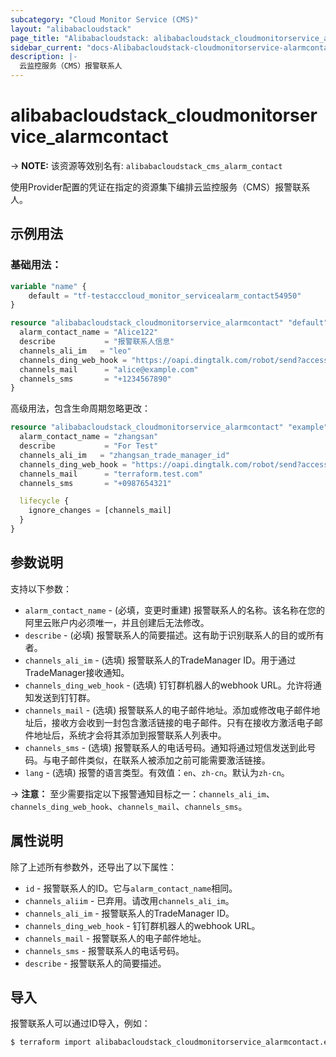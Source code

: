 ```yaml
---
subcategory: "Cloud Monitor Service (CMS)"
layout: "alibabacloudstack"
page_title: "Alibabacloudstack: alibabacloudstack_cloudmonitorservice_alarmcontact"
sidebar_current: "docs-Alibabacloudstack-cloudmonitorservice-alarmcontact"
description: |- 
  云监控服务（CMS）报警联系人
---
```


# alibabacloudstack_cloudmonitorservice_alarmcontact
-> **NOTE:** 该资源等效别名有: `alibabacloudstack_cms_alarm_contact`

使用Provider配置的凭证在指定的资源集下编排云监控服务（CMS）报警联系人。

## 示例用法

### 基础用法：

```terraform
variable "name" {
    default = "tf-testacccloud_monitor_servicealarm_contact54950"
}

resource "alibabacloudstack_cloudmonitorservice_alarmcontact" "default" {
  alarm_contact_name = "Alice122"
  describe           = "报警联系人信息"
  channels_ali_im   = "leo"
  channels_ding_web_hook = "https://oapi.dingtalk.com/robot/send?access_token=abcde12345"
  channels_mail      = "alice@example.com"
  channels_sms       = "+1234567890"
}
```

高级用法，包含生命周期忽略更改：

```terraform
resource "alibabacloudstack_cloudmonitorservice_alarmcontact" "example" {
  alarm_contact_name = "zhangsan"
  describe           = "For Test"
  channels_ali_im   = "zhangsan_trade_manager_id"
  channels_ding_web_hook = "https://oapi.dingtalk.com/robot/send?access_token=abcde12345"
  channels_mail      = "terraform.test.com"
  channels_sms       = "+0987654321"

  lifecycle {
    ignore_changes = [channels_mail]
  }
}
```

## 参数说明

支持以下参数：

* `alarm_contact_name` - (必填，变更时重建) 报警联系人的名称。该名称在您的阿里云账户内必须唯一，并且创建后无法修改。
* `describe` - (必填) 报警联系人的简要描述。这有助于识别联系人的目的或所有者。
* `channels_ali_im` - (选填) 报警联系人的TradeManager ID。用于通过TradeManager接收通知。
* `channels_ding_web_hook` - (选填) 钉钉群机器人的webhook URL。允许将通知发送到钉钉群。
* `channels_mail` - (选填) 报警联系人的电子邮件地址。添加或修改电子邮件地址后，接收方会收到一封包含激活链接的电子邮件。只有在接收方激活电子邮件地址后，系统才会将其添加到报警联系人列表中。
* `channels_sms` - (选填) 报警联系人的电话号码。通知将通过短信发送到此号码。与电子邮件类似，在联系人被添加之前可能需要激活链接。
* `lang` - (选填) 报警的语言类型。有效值：`en`、`zh-cn`。默认为`zh-cn`。

-> **注意：** 至少需要指定以下报警通知目标之一：`channels_ali_im`、`channels_ding_web_hook`、`channels_mail`、`channels_sms`。

## 属性说明

除了上述所有参数外，还导出了以下属性：

* `id` - 报警联系人的ID。它与`alarm_contact_name`相同。
* `channels_aliim` - 已弃用。请改用`channels_ali_im`。
* `channels_ali_im` - 报警联系人的TradeManager ID。
* `channels_ding_web_hook` - 钉钉群机器人的webhook URL。
* `channels_mail` - 报警联系人的电子邮件地址。
* `channels_sms` - 报警联系人的电话号码。
* `describe` - 报警联系人的简要描述。

## 导入

报警联系人可以通过ID导入，例如：

```bash
$ terraform import alibabacloudstack_cloudmonitorservice_alarmcontact.example abc12345
```